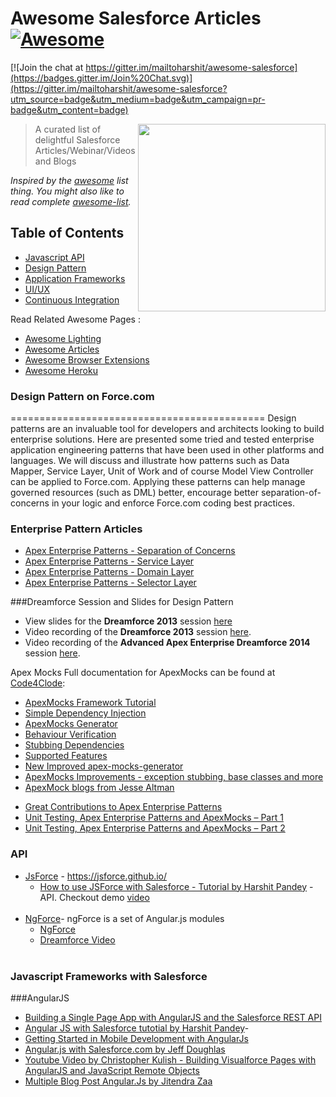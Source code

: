 # Awesome Salesforce Articles  [![Awesome](https://cdn.rawgit.com/sindresorhus/awesome/d7305f38d29fed78fa85652e3a63e154dd8e8829/media/badge.svg)](https://github.com/sindresorhus/awesome)

[![Join the chat at https://gitter.im/mailtoharshit/awesome-salesforce](https://badges.gitter.im/Join%20Chat.svg)](https://gitter.im/mailtoharshit/awesome-salesforce?utm_source=badge&utm_medium=badge&utm_campaign=pr-badge&utm_content=badge)

[<img src="https://login.salesforce.com/img/logo190.png" align="right" width="300">](http://login.salesforce.com)

> A curated list of delightful Salesforce Articles/Webinar/Videos and Blogs

*Inspired by the [awesome](https://github.com/sindresorhus/awesome) list thing. You might also like to read complete [awesome-list](https://github.com/sindresorhus/awesome).*

## Table of Contents  
  * [Javascript API](#api)
  * [Design Pattern](#design-pattern-in-on-forcecom)
  * [Application Frameworks](#application-frameworks)
  * [UI/UX](#application-templates)
  * [Continuous Integration](#continuous-integration)

  Read Related Awesome Pages : 
   * [Awesome Lighting](https://github.com/mailtoharshit/awesome-lighting)
   * [Awesome Articles](https://github.com/mailtoharshit/awesome-salesforce-articles)
   * [Awesome Browser Extensions](https://github.com/mailtoharshit/awesome-browser-extensions-for-salesforce/blob/master/README.md)
   * [Awesome Heroku](https://github.com/mailtoharshit/awesome-heroku)
 
### Design Pattern on Force.com 
============================================
Design patterns are an invaluable tool for developers and architects looking to build enterprise solutions. Here are presented some tried and tested enterprise application engineering patterns that have been used in other platforms and languages. We will discuss and illustrate how patterns such as Data Mapper, Service Layer, Unit of Work and of course Model View Controller can be applied to Force.com. Applying these patterns can help manage governed resources (such as DML) better, encourage better separation-of-concerns in your logic and enforce Force.com coding best practices.

### Enterprise Pattern Articles 
- [Apex Enterprise Patterns - Separation of Concerns](http://wiki.developerforce.com/page/Apex_Enterprise_Patterns_-_Separation_of_Concerns)
- [Apex Enterprise Patterns - Service Layer](http://wiki.developerforce.com/page/Apex_Enterprise_Patterns_-_Service_Layer)
- [Apex Enterprise Patterns - Domain Layer](http://wiki.developerforce.com/page/Apex_Enterprise_Patterns_-_Domain_Layer)
- [Apex Enterprise Patterns - Selector Layer](https://github.com/financialforcedev/df12-apex-enterprise-patterns#data-mapper-selector)

###Dreamforce Session and Slides for Design Pattern
- View slides for the **Dreamforce 2013** session [here](https://docs.google.com/file/d/0B6brfGow3cD8RVVYc1dCX2s0S1E/edit) 
- Video recording of the **Dreamforce 2013** session [here](http://www.youtube.com/watch?v=qlq46AEAlLI).
- Video recording of the **Advanced Apex Enterprise Dreamforce 2014** session [here](http://dreamforce.vidyard.com/watch/7QtP2628KmtXfmiwI-7B1w%20).

Apex Mocks Full documentation for ApexMocks can be found at [Code4Clode](http://code4cloud.wordpress.com/):
* [ApexMocks Framework Tutorial](http://code4cloud.wordpress.com/2014/05/06/apexmocks-framework-tutorial/)
* [Simple Dependency Injection](http://code4cloud.wordpress.com/2014/05/09/simple-dependency-injection/)
* [ApexMocks Generator](http://code4cloud.wordpress.com/2014/05/15/using-apex-mocks-generator-to-create-mock-class-definitions/)
* [Behaviour Verification](http://code4cloud.wordpress.com/2014/05/15/writing-behaviour-verification-unit-tests/)
* [Stubbing Dependencies](http://code4cloud.wordpress.com/2014/05/15/stubbing-dependencies-in-a-unit-test/)
* [Supported Features](http://code4cloud.wordpress.com/2014/05/15/apexmocks-supported-features/)
* [New Improved apex-mocks-generator](http://code4cloud.wordpress.com/2014/06/27/new-improved-apex-mocks-generator/)
* [ApexMocks Improvements - exception stubbing, base classes and more](http://code4cloud.wordpress.com/2014/11/05/apexmocks-improvements-exception-stubbing-inner-interfaces-and-mock-base-classes/) <br/>
* [ApexMock blogs from Jesse Altman](http://jessealtman.com/tag/apexmocks/)
- [Great Contributions to Apex Enterprise Patterns](http://andyinthecloud.com/2015/07/25/great-contributions-to-apex-enterprise-patterns/)
- [Unit Testing, Apex Enterprise Patterns and ApexMocks – Part 1](http://andyinthecloud.com/2015/03/22/unit-testing-with-apex-enterprise-patterns-and-apexmocks-part-1/)
- [Unit Testing, Apex Enterprise Patterns and ApexMocks – Part 2](http://andyinthecloud.com/2015/03/29/unit-testing-apex-enterprise-patterns-and-apexmocks-part-2/)

### API
* [JsForce](https://jsforce.github.io/) - https://jsforce.github.io/
  * [How to use JSForce with Salesforce - Tutorial by Harshit Pandey](http://www.oyecode.com/2014/02/jsforce-javascript-library-of.html) -  API. Checkout demo [video](https://www.youtube.com/watch?v=TQs8Tc9zELI)
  <br/>
* [NgForce](http://noeticpenguin.github.io/ngForce/)- ngForce is a set of Angular.js modules <br/>
  * [NgForce](https://developer.salesforce.com/blogs/developer-relations/2013/05/angularjs-and-ngforce-more-fun-in-the-javascript-playground.html) 
  * [Dreamforce Video](https://www.youtube.com/watch?v=11OUWMgMVOc)
  <br/>
 
### Javascript Frameworks with Salesforce
###AngularJS
 * [Building a Single Page App with AngularJS and the Salesforce REST API](https://developer.salesforce.com/blogs/developer-relations/2014/07/building-single-page-app-angularjs-salesforce-rest-api.html)
 * [Angular JS with Salesforce tutotial by Harshit Pandey](http://www.oyecode.com/2013/06/getting-started-with-angularjs-on.html)-  <br/>
 * [Getting Started in Mobile Development with AngularJs](https://developer.salesforce.com/mobile/getting-started/html5#angularjs)
 * [Angular.js with Salesforce.com by Jeff Doughlas](http://blog.jeffdouglas.com/2013/06/10/angularjs-and-salesforce-com-tutorial/)
 * [Youtube Video by Christopher Kulish - Building Visualforce Pages with AngularJS and JavaScript Remote Objects](https://www.youtube.com/watch?v=IgZwbpgh42o)
 * [Multiple Blog Post Angular.Js by Jitendra Zaa](http://www.jitendrazaa.com/blog/webtech/web/getting-started-with-angularjs/#more-3675)
 
